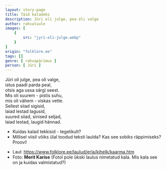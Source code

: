 ```yaml
---
layout: story-page
title: Täid kaladeks
description: Jüri oli julge, pea oli valge
author: rahvaluule
images: [
    {
        src: "jyri-oli-julge.webp"
    }
]
origin: "folklore.ee"
tags: []
genre: [ rahvapärimus ]
person: [ Jüri ]
---
```


<!-- # {{$doc.title}} -->

Jüri oli julge, pea oli valge, \
istus paadi parda peal, \
otsis aga ussa särgi seest. \
Mis oli suurem - pistis suhu, \
mis oli vähem - viskas vette. \
Sellest siiad sigisid, \
laiad lestad lagusid, \
suured siiad, sinised seljad, \
laiad lestad, laugid hännad.

<story-author :author="author" :origin="origin"></story-author>

<details-wrapper summary="Mis mõtted tekkisid?">

- Kuidas kalad tekkisid - tegelikult?
- Millisel viisil võiks ülal toodud teksti laulda? Kas see sobiks räppimiseks? Proovi!

</details-wrapper>

<details-wrapper summary="Allikad" class="text-sm" icon="icon-park-outline:document-folder">

- Laul: https://www.folklore.ee/laulud/erla/kihelk/kaarma.htm
- Foto: **Merit Karise** (Fotol pole ükski laulus nimetatud kala. Mis kala see on ja kuidas valmistatud?)

</details-wrapper>
